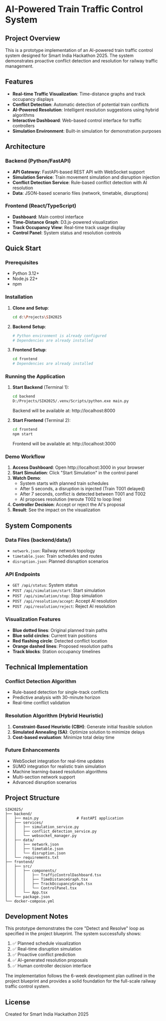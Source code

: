 # AI-Powered Train Traffic Control System

## Project Overview

This is a prototype implementation of an AI-powered train traffic control system designed for Smart India Hackathon 2025. The system demonstrates proactive conflict detection and resolution for railway traffic management.

## Features

- **Real-time Traffic Visualization**: Time-distance graphs and track occupancy displays
- **Conflict Detection**: Automatic detection of potential train conflicts
- **AI-Powered Resolution**: Intelligent resolution suggestions using hybrid algorithms
- **Interactive Dashboard**: Web-based control interface for traffic controllers
- **Simulation Environment**: Built-in simulation for demonstration purposes

## Architecture

### Backend (Python/FastAPI)
- **API Gateway**: FastAPI-based REST API with WebSocket support
- **Simulation Service**: Train movement simulation and disruption injection
- **Conflict Detection Service**: Rule-based conflict detection with AI resolution
- **Data**: JSON-based scenario files (network, timetable, disruptions)

### Frontend (React/TypeScript)
- **Dashboard**: Main control interface
- **Time-Distance Graph**: D3.js-powered visualization
- **Track Occupancy View**: Real-time track usage display
- **Control Panel**: System status and resolution controls

## Quick Start

### Prerequisites
- Python 3.12+
- Node.js 22+
- npm

### Installation

1. **Clone and Setup**:
   ```bash
   cd d:\Projects\SIH2025
   ```

2. **Backend Setup**:
   ```bash
   # Python environment is already configured
   # Dependencies are already installed
   ```

3. **Frontend Setup**:
   ```bash
   cd frontend
   # Dependencies are already installed
   ```

### Running the Application

1. **Start Backend** (Terminal 1):
   ```bash
   cd backend
   D:/Projects/SIH2025/.venv/Scripts/python.exe main.py
   ```
   Backend will be available at: http://localhost:8000

2. **Start Frontend** (Terminal 2):
   ```bash
   cd frontend
   npm start
   ```
   Frontend will be available at: http://localhost:3000

### Demo Workflow

1. **Access Dashboard**: Open http://localhost:3000 in your browser
2. **Start Simulation**: Click "Start Simulation" in the control panel
3. **Watch Demo**: 
   - System starts with planned train schedules
   - After 5 seconds, a disruption is injected (Train T001 delayed)
   - After 7 seconds, conflict is detected between T001 and T002
   - AI proposes resolution (reroute T002 to loop line)
4. **Controller Decision**: Accept or reject the AI's proposal
5. **Result**: See the impact on the visualization

## System Components

### Data Files (backend/data/)
- `network.json`: Railway network topology
- `timetable.json`: Train schedules and routes  
- `disruption.json`: Planned disruption scenarios

### API Endpoints
- `GET /api/status`: System status
- `POST /api/simulation/start`: Start simulation
- `POST /api/simulation/stop`: Stop simulation
- `POST /api/resolution/accept`: Accept AI resolution
- `POST /api/resolution/reject`: Reject AI resolution

### Visualization Features
- **Blue dotted lines**: Original planned train paths
- **Blue solid circles**: Current train positions
- **Red flashing circle**: Detected conflict location
- **Orange dashed lines**: Proposed resolution paths
- **Track blocks**: Station occupancy timelines

## Technical Implementation

### Conflict Detection Algorithm
- Rule-based detection for single-track conflicts
- Predictive analysis with 30-minute horizon
- Real-time conflict validation

### Resolution Algorithm (Hybrid Heuristic)
1. **Constraint-Based Heuristic (CBH)**: Generate initial feasible solution
2. **Simulated Annealing (SA)**: Optimize solution to minimize delays
3. **Cost-based evaluation**: Minimize total delay time

### Future Enhancements
- WebSocket integration for real-time updates
- SUMO integration for realistic train simulation
- Machine learning-based resolution algorithms
- Multi-section network support
- Advanced disruption scenarios

## Project Structure
```
SIH2025/
├── backend/
│   ├── main.py                 # FastAPI application
│   ├── services/
│   │   ├── simulation_service.py
│   │   ├── conflict_detection_service.py
│   │   └── websocket_manager.py
│   ├── data/
│   │   ├── network.json
│   │   ├── timetable.json
│   │   └── disruption.json
│   └── requirements.txt
├── frontend/
│   ├── src/
│   │   ├── components/
│   │   │   ├── TrafficControlDashboard.tsx
│   │   │   ├── TimeDistanceGraph.tsx
│   │   │   ├── TrackOccupancyGraph.tsx
│   │   │   └── ControlPanel.tsx
│   │   └── App.tsx
│   └── package.json
└── docker-compose.yml
```

## Development Notes

This prototype demonstrates the core "Detect and Resolve" loop as specified in the project blueprint. The system successfully shows:

1. ✅ Planned schedule visualization
2. ✅ Real-time disruption simulation  
3. ✅ Proactive conflict prediction
4. ✅ AI-generated resolution proposals
5. ✅ Human controller decision interface

The implementation follows the 6-week development plan outlined in the project blueprint and provides a solid foundation for the full-scale railway traffic control system.

## License

Created for Smart India Hackathon 2025
